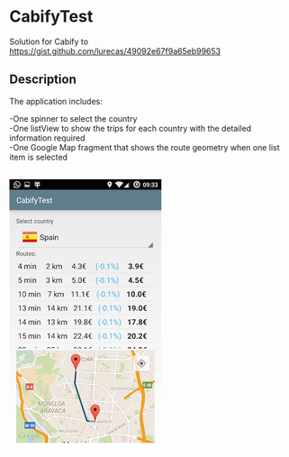 # CabifyTest
Solution for Cabify to https://gist.github.com/lurecas/49092e67f9a65eb99653

## Description

The application includes:

-One spinner to select the country<br>
-One listView to show the trips for each country with the detailed information required<br>
-One Google Map fragment that shows the route geometry when one list item is selected<br>
<br>

![Screenshot](https://github.com/Ranafugaz/CabifyTest/blob/master/app/src/main/res/drawable/screenshot.png)


